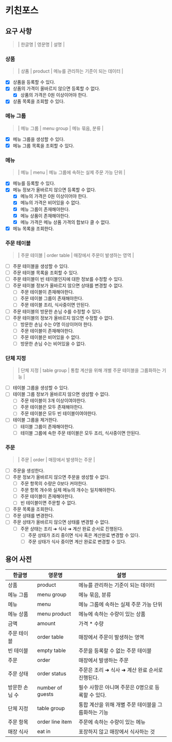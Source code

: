 # 키친포스

## 요구 사항

> | 한글명 | 영문명 | 설명 |

### 상품

> | 상품 | product | 메뉴를 관리하는 기준이 되는 데이터 |

- [x] 상품을 등록할 수 있다.
- [x] 상품의 가격이 올바르지 않으면 등록할 수 없다.
    - [x] 상품의 가격은 0원 이상이어야 한다.
- [x] 상품 목록을 조회할 수 있다.

### 메뉴 그룹

> | 메뉴 그룹 | menu group | 메뉴 묶음, 분류 |

- [x] 메뉴 그룹을 생성할 수 있다.
- [x] 메뉴 그룹 목록을 조회할 수 있다.

### 메뉴

> | 메뉴 | menu | 메뉴 그룹에 속하는 실제 주문 가능 단위 |

- [x] 메뉴를 등록할 수 있다.
- [x] 메뉴 정보가 올바르지 않으면 등록할 수 없다.
    - [x] 메뉴의 가격은 0원 이상이어야 한다.
    - [x] 메뉴의 가격은 비어있을 수 없다.
    - [x] 메뉴 그룹이 존재해야한다.
    - [x] 메뉴 상품이 존재해야한다.
    - [x] 메뉴 가격은 메뉴 상품 가격의 합보다 클 수 없다.
- [x] 메뉴 목록을 조회한다.

### 주문 테이블

> | 주문 테이블 | order table | 매장에서 주문이 발생하는 영역 |

- [ ] 주문 테이블을 생성할 수 있다.
- [ ] 주문 테이블 목록을 조회할 수 있다.
- [ ] 주문 테이블이 빈 테이블인지에 대한 정보를 수정할 수 있다.
- [ ] 주문 테이블 정보가 올바르지 않으면 상태를 변경할 수 없다.
    - [ ] 주문 테이블이 존재해야한다.
    - [ ] 주문 테이블 그룹이 존재해야한다.
    - [ ] 주문 테이블 조리, 식사중이면 안된다.
- [ ] 주문 테이블의 방문한 손님 수를 수정할 수 있다.
- [ ] 주문 테이블의 정보가 올바르지 않으면 수정할 수 없다.
    - [ ] 방문한 손님 수는 0명 이상이어야 한다.
    - [ ] 주문 테이블이 존재해야한다.
    - [ ] 주문 테이블은 비어있을 수 없다.
    - [ ] 방문한 손님 수는 비어있을 수 없다.

### 단체 지정

> | 단체 지정 | table group | 통합 계산을 위해 개별 주문 테이블을 그룹화하는 기능 |

- [ ] 테이블 그룹을 생성할 수 있다.
- [ ] 테이블 그룹 정보가 올바르지 않으면 생성할 수 없다.
    - [ ] 주문 테이블이 3개 이상이여야한다.
    - [ ] 주문 테이블은 모두 존재해야한다.
    - [ ] 주문 테이블은 모두 빈 테이블이여야한다.
- [ ] 테이블 그룹을 제거한다.
    - [ ] 테이블 그룹이 존재해야한다.
    - [ ] 테이블 그룹에 속한 주문 테이블은 모두 조리, 식사중이면 안된다.

### 주문

> | 주문 | order | 매장에서 발생하는 주문 |

- [ ] 주문을 생성한다.
- [ ] 주문 정보가 올바르지 않으면 주문을 생성할 수 없다.
    - [ ] 주문 항목의 수량은 0보다 커야한다.
    - [ ] 주문 항목 개수와 실제 메뉴의 개수는 일치해야한다.
    - [ ] 주문 테이블이 존재해야한다.
    - [ ] 빈 테이블이면 주문할 수 없다.
- [ ] 주문 목록을 조회한다.
- [ ] 주문 상태를 변경한다.
- [ ] 주문 상태가 올바르지 않으면 상태를 변경할 수 없다.
    - [ ] 주문 상태는 조리 ➜ 식사 ➜ 계산 완료 순서로 진행된다.
        - [ ] 주문 상태가 조리 중이면 식사 혹은 계산완료 변경할 수 있다.
        - [ ] 주문 상태가 식사 중이면 계산 완료로 변경할 수 있다.

## 용어 사전

| 한글명      | 영문명              | 설명                            |
|----------|------------------|-------------------------------|
| 상품       | product          | 메뉴를 관리하는 기준이 되는 데이터           |
| 메뉴 그룹    | menu group       | 메뉴 묶음, 분류                     |
| 메뉴       | menu             | 메뉴 그룹에 속하는 실제 주문 가능 단위        |
| 메뉴 상품    | menu product     | 메뉴에 속하는 수량이 있는 상품             |
| 금액       | amount           | 가격 * 수량                       |
| 주문 테이블   | order table      | 매장에서 주문이 발생하는 영역              |
| 빈 테이블    | empty table      | 주문을 등록할 수 없는 주문 테이블           |
| 주문       | order            | 매장에서 발생하는 주문                  |
| 주문 상태    | order status     | 주문은 조리 ➜ 식사 ➜ 계산 완료 순서로 진행된다. |
| 방문한 손님 수 | number of guests | 필수 사항은 아니며 주문은 0명으로 등록할 수 있다. |
| 단체 지정    | table group      | 통합 계산을 위해 개별 주문 테이블을 그룹화하는 기능 |
| 주문 항목    | order line item  | 주문에 속하는 수량이 있는 메뉴             |
| 매장 식사    | eat in           | 포장하지 않고 매장에서 식사하는 것           |
